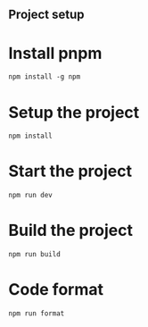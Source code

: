 ## Project setup 

# Install pnpm
`npm install -g npm`

# Setup the project
`npm install`

# Start the project
 `npm run dev`

# Build the project
`npm run build`

# Code format
`npm run format`